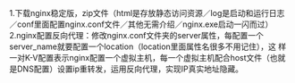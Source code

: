 1.下载nginx稳定版，zip文件（html是存放静态访问资源／log是启动和运行日志／conf里面配置nginx.conf文件／其他无需介绍／nginx.exe启动一闪而过）
2.nginx配置反向代理：修改nginx.conf文件夹的server属性，每配置一个server_name就要配置一个location（location里面属性名很多不用记住），这
样一对K-V配置表示nginx配置一个虚拟主机，每一个虚拟主机配合host文件（也就是DNS配置）设置ip重转发，运用反向代理，实现IP真实地址隐藏。
